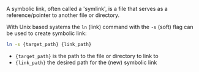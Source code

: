 A symbolic link, often called a 'symlink', is a file that serves as a reference/pointer to another file or directory.

With Unix based systems the `ln` (link) command with the `-s` (soft) flag can be used to create symbolic link:
```sh
ln -s {target_path} {link_path}
```
* `{target_path}` is the path to the file or directory to link to
* `{link_path}` the desired path for the (new) symbolic link

